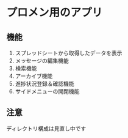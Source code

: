 # プロメン用のアプリ

## 機能

1. スプレッドシートから取得したデータを表示
2. メッセージの編集機能
3. 検索機能
4. アーカイブ機能
5. 進捗状況登録＆確認機能
6. サイドメニューの開閉機能


## 注意
ディレクトリ構成は見直し中です

